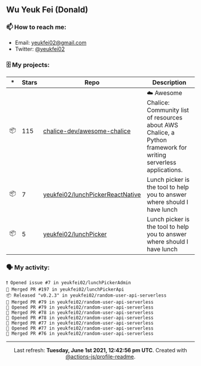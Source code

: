 ## Wu Yeuk Fei (Donald)

### 📫 How to reach me:

- Email: [yeukfei02@gmail.com](yeukfei02@gmail.com)
- Twitter: [@yeukfei02](https://twitter.com/yeukfei02)

### 🗄 My projects:

|*|Stars|Repo|Description|
|---|---|---|---|
| 📦 | 115 | [chalice-dev/awesome-chalice](https://github.com/chalice-dev/awesome-chalice) | ☁️ Awesome Chalice: Community list of resources about AWS Chalice, a Python framework for writing serverless applications. |
| 📦 | 7 | [yeukfei02/lunchPickerReactNative](https://github.com/yeukfei02/lunchPickerReactNative) | Lunch picker is the tool to help you to answer where should I have lunch |
| 📦 | 5 | [yeukfei02/lunchPicker](https://github.com/yeukfei02/lunchPicker) | Lunch picker is the tool to help you to answer where should I have lunch |

### 🗣 My activity:

```
❗️ Opened issue #7 in yeukfei02/lunchPickerAdmin
🎉 Merged PR #197 in yeukfei02/lunchPickerApi
📦 Released "v0.2.3" in yeukfei02/random-user-api-serverless
🎉 Merged PR #79 in yeukfei02/random-user-api-serverless
💪 Opened PR #79 in yeukfei02/random-user-api-serverless
🎉 Merged PR #78 in yeukfei02/random-user-api-serverless
💪 Opened PR #78 in yeukfei02/random-user-api-serverless
🎉 Merged PR #77 in yeukfei02/random-user-api-serverless
💪 Opened PR #77 in yeukfei02/random-user-api-serverless
🎉 Merged PR #76 in yeukfei02/random-user-api-serverless
```

<!-- <img src="https://github-readme-stats.vercel.app/api?username=yeukfei02&show_icons=true&count_private=true&theme=radical" />

<img src="https://github-readme-stats.vercel.app/api/top-langs/?username=yeukfei02&theme=radical" /> -->

---

<p align="center">Last refresh: <b>Tuesday, June 1st 2021, 12:42:56 pm UTC</b>. Created with <a href=https://github.com/marketplace/actions/profile-readme>@actions-js/profile-readme</a>.</p>
